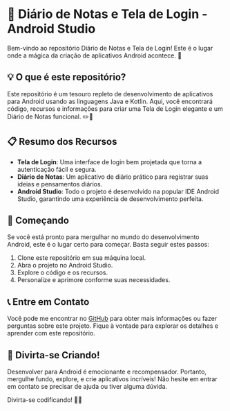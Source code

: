# 📱 Diário de Notas e Tela de Login - Android Studio

Bem-vindo ao repositório Diário de Notas e Tela de Login! Este é o lugar onde a mágica da criação de aplicativos Android acontece. 🚀

## 💡 O que é este repositório?

Este repositório é um tesouro repleto de desenvolvimento de aplicativos para Android usando as linguagens Java e Kotlin. Aqui, você encontrará código, recursos e informações para criar uma Tela de Login elegante e um Diário de Notas funcional. ✏️🔐

## 📋 Resumo dos Recursos

- **Tela de Login**: Uma interface de login bem projetada que torna a autenticação fácil e segura.
- **Diário de Notas**: Um aplicativo de diário prático para registrar suas ideias e pensamentos diários.
- **Android Studio**: Todo o projeto é desenvolvido na popular IDE Android Studio, garantindo uma experiência de desenvolvimento perfeita.

## 🚀 Começando

Se você está pronto para mergulhar no mundo do desenvolvimento Android, este é o lugar certo para começar. Basta seguir estes passos:

1. Clone este repositório em sua máquina local.
2. Abra o projeto no Android Studio.
3. Explore o código e os recursos.
4. Personalize e aprimore conforme suas necessidades.

## 📞 Entre em Contato

Você pode me encontrar no [GitHub](https://github.com/pauloRodri29) para obter mais informações ou fazer perguntas sobre este projeto. Fique à vontade para explorar os detalhes e aprender com este repositório.

## 🌟 Divirta-se Criando!

Desenvolver para Android é emocionante e recompensador. Portanto, mergulhe fundo, explore, e crie aplicativos incríveis! Não hesite em entrar em contato se precisar de ajuda ou tiver alguma dúvida.

Divirta-se codificando! 🤖📱
